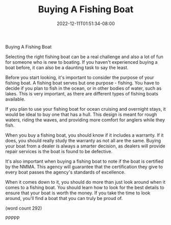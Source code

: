 ﻿---
title: "Buying A Fishing Boat"
date: 2022-12-11T01:51:34-08:00
description: "Buying A Boat Tips for Web Success"
featured_image: "/images/Buying A Boat.jpg"
tags: ["Buying A Boat"]
---

Buying A Fishing Boat

Selecting the right fishing boat can be a real 
challenge and also a lot of fun for someone who is
new to boating.  If you haven't experienced buying
a boat before, it can also be a daunting task to
say the least.

Before you start looking, it's important to consider
the purpose of your fishing boat.  A fishing boat
serves but one purpose - fishing.  You have to 
decide if you plan to fish in the ocean, or in other
bodies of water, such as lakes.  This is very 
important, as there are different types of fishing 
boats available.

If you plan to use your fishing boat for ocean 
cruising and overnight stays, it would be ideal to 
buy one that has a hull.  This design is meant for
rough waters, riding the waves, and providing more
comfort for anglers while they fish.

When you buy a fishing boat, you should know if it
includes a warranty.  If it does, you should really
study the warranty as not all are the same.  Buying
your boat from a dealer is always a smarter decision, 
as dealers will provide repair services is the 
boat is found to be defective.

It's also important when buying a fishing boat to
note if the boat is certified by the NMMA.  This 
agency will guarantee that the certification they 
give to every boat passes the agency's standards 
of excellence.

When it comes down to it, you should do more than 
just look around when it comes to a fishing boat.
You should learn how to look for the best details
to ensure that your boat is worth the money.  If
you take the time to look around, you'll find a boat
that you can truly be proud of.

(word count 292)

PPPPP
